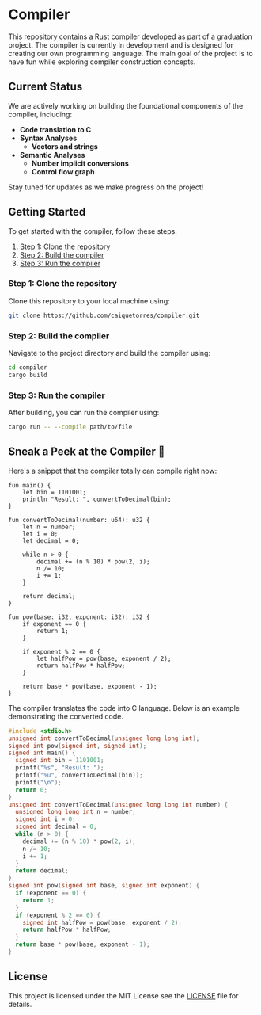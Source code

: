 # Compiler

This repository contains a Rust compiler developed as part of a graduation project. The compiler is currently in development and is designed for creating our own programming language. The main goal of the project is to have fun while exploring compiler construction concepts.

## Current Status

We are actively working on building the foundational components of the compiler, including:

-   **Code translation to C**
-   **Syntax Analyses**
    -   **Vectors and strings**
-   **Semantic Analyses**
    -   **Number implicit conversions**
    -   **Control flow graph**

Stay tuned for updates as we make progress on the project!

## Getting Started

To get started with the compiler, follow these steps:

1. [Step 1: Clone the repository](#step-1-clone-the-repository)
2. [Step 2: Build the compiler](#step-2-build-the-compiler)
3. [Step 3: Run the compiler](#step-3-run-the-compiler)

### Step 1: Clone the repository

Clone this repository to your local machine using:

```bash
git clone https://github.com/caiquetorres/compiler.git
```

### Step 2: Build the compiler

Navigate to the project directory and build the compiler using:

```bash
cd compiler
cargo build
```

### Step 3: Run the compiler

After building, you can run the compiler using:

```bash
cargo run -- --compile path/to/file
```

## Sneak a Peek at the Compiler 🚀

Here's a snippet that the compiler totally can compile right now:

```x
fun main() {
    let bin = 1101001;
    println "Result: ", convertToDecimal(bin);
}

fun convertToDecimal(number: u64): u32 {
    let n = number;
    let i = 0;
    let decimal = 0;

    while n > 0 {
        decimal += (n % 10) * pow(2, i);
        n /= 10;
        i += 1;
    }

    return decimal;
}

fun pow(base: i32, exponent: i32): i32 {
    if exponent == 0 {
        return 1;
    }

    if exponent % 2 == 0 {
        let halfPow = pow(base, exponent / 2);
        return halfPow * halfPow;
    }

    return base * pow(base, exponent - 1);
}
```

The compiler translates the code into C language. Below is an example demonstrating the converted code.

```c
#include <stdio.h>
unsigned int convertToDecimal(unsigned long long int);
signed int pow(signed int, signed int);
signed int main() {
  signed int bin = 1101001;
  printf("%s", "Result: ");
  printf("%u", convertToDecimal(bin));
  printf("\n");
  return 0;
}
unsigned int convertToDecimal(unsigned long long int number) {
  unsigned long long int n = number;
  signed int i = 0;
  signed int decimal = 0;
  while (n > 0) {
    decimal += (n % 10) * pow(2, i);
    n /= 10;
    i += 1;
  }
  return decimal;
}
signed int pow(signed int base, signed int exponent) {
  if (exponent == 0) {
    return 1;
  }
  if (exponent % 2 == 0) {
    signed int halfPow = pow(base, exponent / 2);
    return halfPow * halfPow;
  }
  return base * pow(base, exponent - 1);
}
```

## License

This project is licensed under the MIT License see the [LICENSE](LICENSE) file for details.
